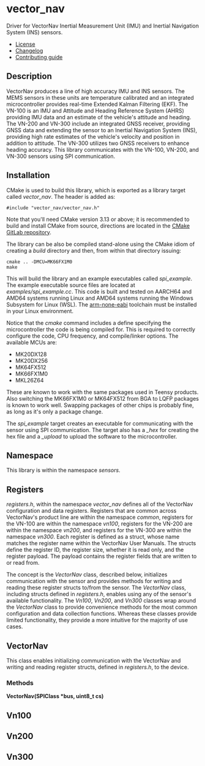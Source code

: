 # vector_nav
Driver for VectorNav Inertial Measurement Unit (IMU) and Inertial Navigation System (INS) sensors.
   * [License](LICENSE.md)
   * [Changelog](CHANGELOG.md)
   * [Contributing guide](CONTRIBUTING.md)

## Description
VectorNav produces a line of high accuracy IMU and INS sensors. The MEMS sensors in these units are temperature calibrated and an integrated microcontroller provides real-time Extended Kalman Filtering (EKF). The VN-100 is an IMU and Attitude and Heading Reference System (AHRS) providing IMU data and an estimate of the vehicle's attitude and heading. The VN-200 and VN-300 include an integrated GNSS receiver, providing GNSS data and extending the sensor to an Inertial Navigation System (INS), providing high rate estimates of the vehicle's velocity and position in addition to attitude. The VN-300 utilizes two GNSS receivers to enhance heading accuracy. This library communicates with the VN-100, VN-200, and VN-300 sensors using SPI communication.

## Installation
CMake is used to build this library, which is exported as a library target called *vector_nav*. The header is added as:

```
#include "vector_nav/vector_nav.h"
```
Note that you'll need CMake version 3.13 or above; it is recommended to build and install CMake from source, directions are located in the [CMake GitLab repository](https://github.com/Kitware/CMake).

The library can be also be compiled stand-alone using the CMake idiom of creating a *build* directory and then, from within that directory issuing:

```
cmake .. -DMCU=MK66FX1M0
make
```

This will build the library and an example executables called *spi_example*. The example executable source files are located at *examples/spi_example.cc*. This code is built and tested on AARCH64 and AMD64 systems running Linux and AMD64 systems running the Windows Subsystem for Linux (WSL). The [arm-none-eabi](https://developer.arm.com/tools-and-software/open-source-software/developer-tools/gnu-toolchain/gnu-rm/downloads) toolchain must be installed in your Linux environment.

Notice that the *cmake* command includes a define specifying the microcontroller the code is being compiled for. This is required to correctly configure the code, CPU frequency, and compile/linker options. The available MCUs are:
   * MK20DX128
   * MK20DX256
   * MK64FX512
   * MK66FX1M0
   * MKL26Z64

These are known to work with the same packages used in Teensy products. Also switching the MK66FX1M0 or MK64FX512 from BGA to LQFP packages is known to work well. Swapping packages of other chips is probably fine, as long as it's only a package change.

The *spi_example* target creates an executable for communicating with the sensor using SPI communication. The target also has a *_hex* for creating the hex file and a *_upload* to upload the software to the microcontroller. 

## Namespace
This library is within the namespace *sensors*.

## Registers
*registers.h*, within the namespace *vector_nav* defines all of the VectorNav configuration and data registers. Registers that are common across VectorNav's product line are within the namespace *common*, registers for the VN-100 are within the namespace *vn100*, registers for the VN-200 are within the namespace *vn200*, and registers for the VN-300 are within the namespace *vn300*. Each register is defined as a struct, whose name matches the register name within the VectorNav User Manuals. The structs define the register ID, the register size, whether it is read only, and the register payload. The payload contains the register fields that are written to or read from.

The concept is the *VectorNav* class, described below, initializes communication with the sensor and provides methods for writing and reading these register structs to/from the sensor. The *VectorNav* class, including structs defined in *registers.h*, enables using any of the sensor's available functionality. The *Vn100*, *Vn200*, and *Vn300* classes wrap around the *VectorNav* class to provide convenience methods for the most common configuration and data collection functions. Whereas these classes provide limited functionality, they provide a more intuitive for the majority of use cases.

## VectorNav
This class enables initializing communication with the VectorNav and writing and reading register structs, defined in *registers.h*, to the device.

### Methods

**VectorNav(SPIClass &ast;bus, uint8_t cs)** 

## Vn100

## Vn200

## Vn300

